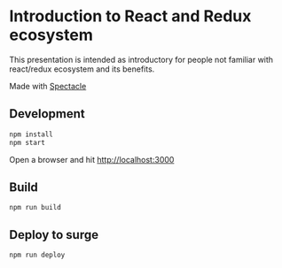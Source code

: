 # Introduction to React and Redux ecosystem

This presentation is intended as introductory for people not familiar with react/redux ecosystem and its benefits.

Made with [Spectacle](https://github.com/FormidableLabs/spectacle/)

## Development

```sh
npm install
npm start
```

Open a browser and hit [http://localhost:3000](http://localhost:3000)

## Build

`npm run build`

## Deploy to surge

`npm run deploy`
